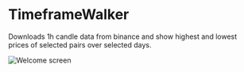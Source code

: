 # TimeframeWalker
Downloads 1h candle data from binance and show highest and lowest prices of selected pairs over selected days.

![Welcome screen](https://github.com/QTinman/whalealert/blob/main/timeframewalker.png)
